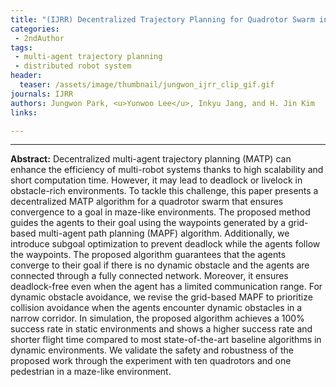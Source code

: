 ```yaml
---
title: "(IJRR) Decentralized Trajectory Planning for Quadrotor Swarm in Cluttered Environments with Goal Convergence Guarantee"
categories:
 - 2ndAuthor
tags:
 - multi-agent trajectory planning
 - distributed robot system
header:
  teaser: /assets/image/thumbnail/jungwon_ijrr_clip_gif.gif
journals: IJRR
authors: Jungwon Park, <u>Yunwoo Lee</u>, Inkyu Jang, and H. Jin Kim
links:

---
```

<hr>




**Abstract:** Decentralized multi-agent trajectory planning (MATP) can enhance the efficiency of multi-robot systems thanks to high scalability and short computation time. However, it may lead to deadlock or livelock in obstacle-rich environments.
To tackle this challenge, this paper presents a decentralized MATP algorithm for a quadrotor swarm that ensures convergence to a goal in maze-like environments. The proposed method guides the agents to their goal using the waypoints generated by a grid-based multi-agent path planning (MAPF) algorithm. Additionally, we introduce subgoal optimization to prevent deadlock while the agents follow the waypoints. The proposed algorithm guarantees that the agents converge to their goal if there is no dynamic obstacle and the agents are connected through a fully connected network. Moreover, it ensures deadlock-free even when the agent has a limited communication range. For dynamic obstacle avoidance, we revise the grid-based MAPF to prioritize collision avoidance when the agents encounter dynamic obstacles in a narrow corridor. In simulation, the proposed algorithm achieves a 100% success rate in static environments and shows a higher success rate and shorter flight time compared to most state-of-the-art baseline algorithms in dynamic environments. We validate the safety and robustness of the proposed work through the experiment with ten quadrotors and one pedestrian in a maze-like environment.
```